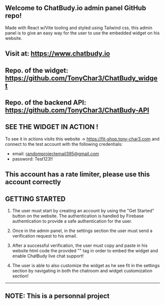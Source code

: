 Welcome to ChatBudy.io admin panel GitHub repo!
-----------------------------------------------
Made with React w/Vite tooling and styled using Tailwind css, this admin panel is to give an easy way for the user to use the embedded widget on his website.

Visit at: https://www.chatbudy.io
-
Repo. of the widget: https://github.com/TonyChar3/ChatBudy_widget
-
Repo. of the backend API: https://github.com/TonyChar3/ChatBudy-API
-

SEE THE WIDGET IN ACTION !
------------------
To see it in actions visits this website → https://fit-shop.tony-char3.com
and connect to the test account with the following credentials:
 - email: randomprojectemail395@gmail.com
 - password: Test123!!

## This account has a rate limiter, please use this account correctly ##

GETTING STARTED
---------------

1. The user must start by creating an account by using the "Get Started" button on the website. The authentication is handled by Firebase authentication to provide a safe authentication for the user.
   
2. Once in the admin panel, in the settings section the user must send a verification request to his email.
   
3. After a successful verification, the user must copy and paste in his website html code the provided "<script></script>" tag in order to embed the widget and enable ChatBudy live chat support!
   
4. The user is able to also customize the widget as he see fit in the settings section by navigating in both the chatroom and widget customization section!

-----------
## NOTE: This is a personnal project ##
